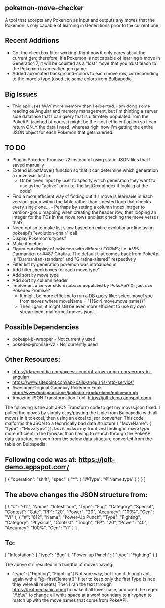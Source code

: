 pokemon-move-checker
--------------------
A tool that accepts any Pokemon as input and outputs any moves that the Pokemon is only capable of learning in Generations prior to the current one.

Recent Additions
----------------
* Got the checkbox filter working! Right now it only cares about the current gen; therefore, if a Pokemon is not capable of learning a move in Generation 7, it will be counted as a "lost" move that you must teach to the Pokemon in an earlier gen game.
* Added automated background-colors to each move row, corresponding to the move's type (used the same colors from Bulbapedia)

Big Issues
----------
* This app uses WAY more memory than I expected. I am doing some reading on Angular and memory management, but I'm thinking a server side database that I can query that is ultimately populated from the PokeAPI (cached of course) might be the most efficient option so I can return ONLY the data I need, whereas right now I'm getting the entire JSON object for each Pokemon that gets queried.

TO DO
-----------------
* Plug in Pokedex-Promise-v2 instead of using static JSON files that I saved manually
* Extend isLostMove() function so that it can determine which generation a move was lost in
    - Or be given input by user to specify which generation they want to use as the "active" one (i.e. the lastGroupIndex if looking at the code)
* Find a more efficient way of finding out if a move is learnable in each version-group within the table rather than a nested loop that checks every single one...
      - Perhaps by setting a column index integer to version-group mapping when creating the header row, then looping an integer for the TDs in the move rows and just checking the move versus that?
* Need option to make list show based on entire evolutionary line using pokeapi's "evolution-chain" call
* Display Pokemon's types?
* Make it prettier
* Figure out display of pokemon with different FORMS; i.e. #555 Darmanitan or #487 Giratina. The default that comes back from PokeApi is "Darmanitan-standard" and "Giratina-altered" respectively
* Filter list by generation pokemon was introduced in
* Add filter checkboxes for each move type?
* Add sort by move type
* Add sort by column header
* Implement a server side database populated by PokeApi? Or just use Pokedex Promise? 
    - It might be more efficient to run a DB query like: select moveType from moves where moveName = "{{$ctrl.move.move.name}}"
    - Then again, it might still be even more efficient to use my own streamlined, malformed moves.json...

Possible Dependencies
---------------------------------------------------
* pokeapi-js-wrapper - Not currently used
* pokedex-promise-v2 - Not currently used


Other Resources:
-----------------
* https://daveceddia.com/access-control-allow-origin-cors-errors-in-angular/
* https://www.sitepoint.com/api-calls-angularjs-http-service/
* Awesome Original Gameboy Pokemon Font: http://www.fontspace.com/jackster-productions/pokemon-gb
* Amazing JSON Transformation Tool: https://jolt-demo.appspot.com/



The following is the Jolt JSON Transform code to get my moves.json fixed. I pulled the moves by simply copy/pasting the table from Bulbapedia with all moves in it to excel, then using an excel to json converter.
This code malforms the JSON to a technically bad data structure { "MoveName": { "type" : "MoveType" }}, but it makes my front end finding of move type more efficient in the browser than having to search through the PokeAPI data structure or even from the below data structure converted from the table on Bulbapedia:

Following code was at: https://jolt-demo.appspot.com/
-------------------------------------------
[
  {
    "operation": "shift",
    "spec": {
      "*": {
        "@Type": "@Name.type"
      }
    }
  }
  ]


The above changes the JSON structure from:
-------------------------------------------
  [
      {
		"#": "611",
		"Name": "Infestation",
		"Type": "Bug",
		"Category": "Special",
		"Contest": "Cute",
		"PP": "20",
		"Power": "20",
		"Accuracy": "100%",
		"Gen": "VI"
	},
	{
		"#": "612",
		"Name": "Power-Up Punch",
		"Type": "Fighting",
		"Category": "Physical",
		"Contest": "Tough",
		"PP": "20",
		"Power": "40",
		"Accuracy": "100%",
		"Gen": "VI"
	}
  ]


  To:
-------------------
  [
      "Infestation": {
          "type": "Bug"
      },
      "Power-up Punch": {
          "type": "Fighting"
      }
  ]

The above still resulted in a handful of moves having:
* "type": ["Fighting", "Fighting"]
Not sure why, but I ran it through Jolt again with a "@=firstElement()" filter to keep only the first Type (since they were all repeats)
Then I ran the text through https://textmechanic.com/ to make it all lower case, and used the regex "/\b\s/" to change all white space at a word boundary to a hyphen to match up with the move names that come from PokeAPI.